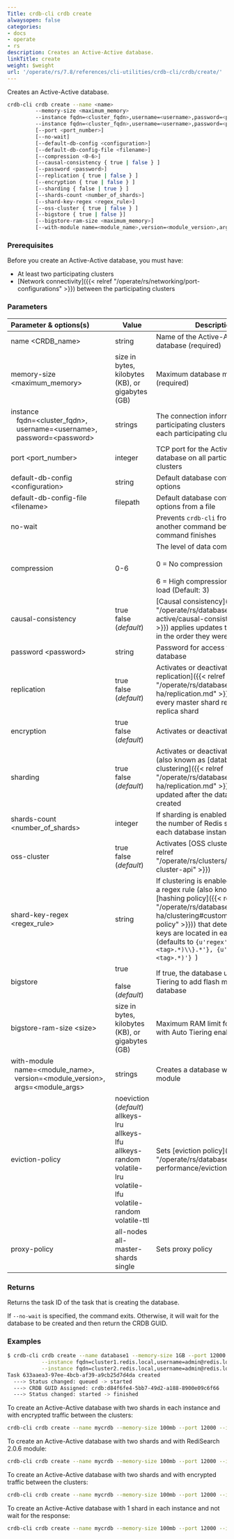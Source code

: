 ```yaml
---
Title: crdb-cli crdb create
alwaysopen: false
categories:
- docs
- operate
- rs
description: Creates an Active-Active database.
linkTitle: create
weight: $weight
url: '/operate/rs/7.8/references/cli-utilities/crdb-cli/crdb/create/'
---
```


Creates an Active-Active database.

```sh
crdb-cli crdb create --name <name>
         --memory-size <maximum_memory>
         --instance fqdn=<cluster_fqdn>,username=<username>,password=<password>[,url=<url>,replication_endpoint=<endpoint>]
         --instance fqdn=<cluster_fqdn>,username=<username>,password=<password>[,url=<url>,replication_endpoint=<endpoint>]
         [--port <port_number>]
         [--no-wait]
         [--default-db-config <configuration>]
         [--default-db-config-file <filename>]
         [--compression <0-6>]
         [--causal-consistency { true | false } ]
         [--password <password>]
         [--replication { true | false } ]
         [--encryption { true | false } ]
         [--sharding { false | true } ]
         [--shards-count <number_of_shards>]
         [--shard-key-regex <regex_rule>]
         [--oss-cluster { true | false } ]
         [--bigstore { true | false }]
         [--bigstore-ram-size <maximum_memory>]
         [--with-module name=<module_name>,version=<module_version>,args=<module_args>]
```

### Prerequisites

Before you create an Active-Active database, you must have:

- At least two participating clusters
- [Network connectivity]({{< relref "/operate/rs/networking/port-configurations" >}}) between the participating clusters

### Parameters


| Parameter&nbsp;&&nbsp;options(s)&nbsp;&nbsp;&nbsp;&nbsp;&nbsp;&nbsp;&nbsp;&nbsp;&nbsp;&nbsp;                                                                             | Value                                           | Description                                                                                                                                                                                                                  |
|---------------------------------------------------------------------------------------|-------------------------------------------------|------------------------------------------------------------------------------------------------------------------------------------------------------------------------------------------------------------------------------|
| name \<CRDB_name\>                                                                  | string                                          | Name of the Active-Active database (required)                                                                                                                                                                                |
| memory-size \<maximum_memory\>                                                                | size in bytes, kilobytes (KB), or gigabytes (GB) | Maximum database memory (required)                                                                                                                                                                                           |
| instance<br/>&nbsp;&nbsp; fqdn=\<cluster_fqdn\>,<br/>&nbsp;&nbsp; username=\<username\>,<br/>&nbsp;&nbsp; password=\<password\>         | strings                                         | The connection information for the participating clusters (required for each participating cluster)                                                                                                                          |
| port \<port_number\>                                                                 | integer                                         | TCP port for the Active-Active database on all participating clusters                                                                                                                                                        |
| default-db-config \<configuration\>                                                  | string                                          | Default database configuration options                                                                                                                                                                                       |
| default-db-config-file \<filename\>                                                  | filepath                                        | Default database configuration options from a file                                                                                                                                                                           |
| no-wait                                                                               |                                                 | Prevents `crdb-cli` from running another command before this command finishes                                                                                                                                                  |
| compression                                                                           | 0-6                                             | The level of data compression: <br /><br > 0 = No compression <br /><br > 6 = High compression and resource load (Default: 3)                                                                                                            |
| causal-consistency                                                                    | true <br/> false (*default*)                        | [Causal consistency]({{< relref "/operate/rs/databases/active-active/causal-consistency.md" >}}) applies updates to all instances in the order they were received                                                     |
| password \<password\>                                                                | string                                          | Password for access to the database                                                                                                                                                                                          |
| replication                                                                           | true <br/> false (*default*)                        | Activates or deactivates [database replication]({{< relref "/operate/rs/databases/durability-ha/replication.md" >}}) where every master shard replicates to a replica shard                                                       |
| encryption                                                                            | true <br/> false (*default*)                        | Activates or deactivates encryption                                                                                                                                                                                          |
| sharding                                                                              | true <br/> false (*default*)                        | Activates or deactivates sharding (also known as [database clustering]({{< relref "/operate/rs/databases/durability-ha/replication.md" >}})). Cannot be updated after the database is created                                   |
| shards-count \<number_of_shards\>                                                              | integer                                         | If sharding is enabled, this specifies the number of Redis shards for each database instance                                                                                                                                 |
| oss-cluster                                                                           | true<br/>false (*default*)                               | Activates [OSS cluster API]({{< relref "/operate/rs/clusters/optimize/oss-cluster-api" >}})                                                                                                                                |
| shard-key-regex \<regex_rule\>                                                       | string                                          | If clustering is enabled, this defines a regex rule (also known as a [hashing policy]({{< relref "/operate/rs/databases/durability-ha/clustering#custom-hashing-policy" >}})) that determines which keys are located in each shard (defaults to `{u'regex': u'.*\\{(?<tag>.*)\\}.*'}, {u'regex': u'(?<tag>.*)'} `) |
| bigstore                                                                              | true <br/> <br/> false (*default*)                        | If true, the database uses Auto Tiering to add flash memory to the database                                                                                                                                                |
| bigstore-ram-size \<size\>                                                           | size in bytes, kilobytes (KB), or gigabytes (GB) | Maximum RAM limit for  databases with Auto Tiering enabled                                                                                                                                                                           |
| with-module<br/>&nbsp;&nbsp;name=\<module_name\>,<br/>&nbsp;&nbsp;version=\<module_version\>,<br/>&nbsp;&nbsp;args=\<module_args\> | strings                                         | Creates a database with a specific module                                                                                                                                                                                    |
| eviction-policy                                                     | noeviction (*default*)<br/>allkeys-lru<br/>allkeys-lfu<br/>allkeys-random<br/>volatile-lru<br/>volatile-lfu<br/>volatile-random<br/>volatile-ttl | Sets [eviction policy]({{< relref "/operate/rs/databases/memory-performance/eviction-policy" >}})                                                                                                          |
| proxy-policy                                                                          | all-nodes<br>all-master-shards<br>single        | Sets proxy policy |



### Returns

Returns the task ID of the task that is creating the database.

If `--no-wait` is specified, the command exits. Otherwise, it will wait for the database to be created and then return the CRDB GUID.

### Examples

```sh
$ crdb-cli crdb create --name database1 --memory-size 1GB --port 12000 \
           --instance fqdn=cluster1.redis.local,username=admin@redis.local,password=admin \
           --instance fqdn=cluster2.redis.local,username=admin@redis.local,password=admin
Task 633aaea3-97ee-4bcb-af39-a9cb25d7d4da created
  ---> Status changed: queued -> started
  ---> CRDB GUID Assigned: crdb:d84f6fe4-5bb7-49d2-a188-8900e09c6f66
  ---> Status changed: started -> finished
```

To create an Active-Active database with two shards in each instance and with encrypted traffic between the clusters:

```sh
crdb-cli crdb create --name mycrdb --memory-size 100mb --port 12000 --instance fqdn=cluster1.redis.local,username=admin@redis.local,password=admin --instance fqdn=cluster2.redis.local,username=admin@redis.local,password=admin --shards-count 2 --encryption true
```

To create an Active-Active database with two shards and with RediSearch 2.0.6 module:

```sh
crdb-cli crdb create --name mycrdb --memory-size 100mb --port 12000 --instance fqdn=cluster1.redis.local,username=admin@redis.local,password=admin --instance fqdn=cluster2.redis.local,username=admin@redis.local,password=admin --shards-count 2 --with-module name=search,version="2.0.6",args="PARTITIONS AUTO"
```

To create an Active-Active database with two shards and with encrypted traffic between the clusters:

```sh
crdb-cli crdb create --name mycrdb --memory-size 100mb --port 12000 --instance fqdn=cluster1.redis.local,username=admin@redis.local,password=admin --instance fqdn=cluster2.redis.local,username=admin@redis.local,password=admin --encryption true --shards-count 2
```

To create an Active-Active database with 1 shard in each instance and not wait for the response:

```sh
crdb-cli crdb create --name mycrdb --memory-size 100mb --port 12000 --instance fqdn=cluster1.redis.local,username=admin@redis.local,password=admin --instance fqdn=cluster2.redis.local,username=admin@redis.local,password=admin --no-wait
```
